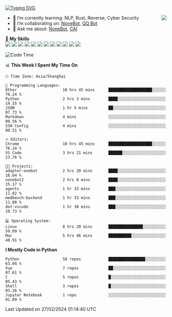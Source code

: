 [![Typing SVG](https://readme-typing-svg.herokuapp.com?size=25&duration=2500&color=8C43EA&vCenter=true&width=200&height=40&lines=Hi+there+%F0%9F%91%8B%F0%9F%8F%BB;I'm+yanyongyu)](https://git.io/typing-svg)

<a href="#">
  <img align="right" src="https://github-readme-stats.vercel.app/api?username=yanyongyu&count_private=true&show_icons=true&bg_color=15,f2f7fd,E0EAFC" />
</a>

- 🌱 I’m currently learning: NLP, Rust, Reverse, Cyber Security
- 👯 I’m collaborating on: [NoneBot](https://github.com/nonebot), [QQ Bot](https://github.com/Mrs4s/go-cqhttp)
- 💬 Ask me about: [NoneBot](https://github.com/nonebot), [CAI](https://github.com/cscs181/CAI)

🌟 **My Skills**  
![](https://img.shields.io/badge/-Python-3e74a2?style=flat-square&logo=Python&logoColor=fff)
![](https://img.shields.io/badge/-TypeScript-3178C6?style=flat-square&logo=TypeScript&logoColor=fff)
![](https://img.shields.io/badge/-Vue-4fc08d?style=flat-square&logo=Vue.js&logoColor=fff)
![](https://img.shields.io/badge/-React-2d98ce?style=flat-square&logo=React&logoColor=fff)
![](https://img.shields.io/badge/-FastAPI-009688?style=flat-square&logo=FastAPI&logoColor=fff)
![](https://img.shields.io/badge/-Linux-000000?style=flat-square&logo=Linux&logoColor=fff)
![](https://img.shields.io/badge/-Docker-2496ED?style=flat-square&logo=Docker&logoColor=fff)
![](https://img.shields.io/badge/-Kubernetes-326CE5?style=flat-square&logo=Kubernetes&logoColor=fff)
![](https://img.shields.io/badge/-GitHub%20Actions-2088FF?style=flat-square&logo=GitHubActions&logoColor=fff)
![](https://img.shields.io/badge/-PostgreSQL-4169E1?style=flat-square&logo=PostgreSQL&logoColor=fff)
![](https://img.shields.io/badge/-Redis-DC382D?style=flat-square&logo=Redis&logoColor=fff)
![](https://img.shields.io/badge/-MongoDB-47A248?style=flat-square&logo=MongoDB&logoColor=fff)

<!--START_SECTION:waka-->
![Code Time](http://img.shields.io/badge/Code%20Time-5%2C851%20hrs%203%20mins-blue)

📊 **This Week I Spent My Time On** 

```text
🕑︎ Time Zone: Asia/Shanghai

💬 Programming Languages: 
Other                    10 hrs 45 mins      ███████████████████░░░░░░   76.24 % 
Python                   2 hrs 3 mins        ████░░░░░░░░░░░░░░░░░░░░░   14.55 % 
JSON                     1 hr 5 mins         ██░░░░░░░░░░░░░░░░░░░░░░░   07.73 % 
Markdown                 4 mins              ░░░░░░░░░░░░░░░░░░░░░░░░░   00.56 % 
SSH Config               4 mins              ░░░░░░░░░░░░░░░░░░░░░░░░░   00.51 % 

🔥 Editors: 
Chrome                   10 hrs 45 mins      ███████████████████░░░░░░   76.24 % 
VS Code                  3 hrs 21 mins       ██████░░░░░░░░░░░░░░░░░░░   23.76 % 

🐱‍💻 Projects: 
adapter-onebot           2 hrs 20 mins       ████░░░░░░░░░░░░░░░░░░░░░   16.64 % 
nonebot2                 2 hrs 8 mins        ████░░░░░░░░░░░░░░░░░░░░░   15.17 % 
agents                   1 hr 33 mins        ███░░░░░░░░░░░░░░░░░░░░░░   11.02 % 
medbench-backend         1 hr 33 mins        ███░░░░░░░░░░░░░░░░░░░░░░   11.00 % 
dot-vscode               1 hr 30 mins        ███░░░░░░░░░░░░░░░░░░░░░░   10.73 % 

💻 Operating System: 
Linux                    8 hrs 20 mins       ███████████████░░░░░░░░░░   59.09 % 
Mac                      5 hrs 46 mins       ██████████░░░░░░░░░░░░░░░   40.91 % 
```

**I Mostly Code in Python** 

```text
Python                   58 repos            ████████████████░░░░░░░░░   63.04 % 
Vue                      7 repos             ██░░░░░░░░░░░░░░░░░░░░░░░   07.61 % 
C                        5 repos             █░░░░░░░░░░░░░░░░░░░░░░░░   05.43 % 
Shell                    3 repos             █░░░░░░░░░░░░░░░░░░░░░░░░   03.26 % 
Jupyter Notebook         1 repo              ░░░░░░░░░░░░░░░░░░░░░░░░░   01.09 % 
```




 Last Updated on 27/02/2024 01:14:40 UTC
<!--END_SECTION:waka-->
